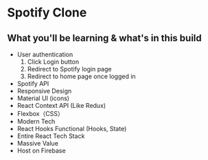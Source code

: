 # Spotify Clone

## What you'll be learning & what's in this build

- User authentication
  1. Click Login button
  1. Redirect to Spotify login page
  1. Redirect to home page once logged in
- Spotify API
- Responsive Design
- Material UI (icons)
- React Context API (Like Redux)
- Flexbox（CSS）
- Modern Tech
- React Hooks Functional (Hooks, State)
- Entire React Tech Stack
- Massive Value
- Host on Firebase
